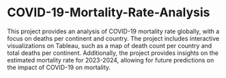 # COVID-19-Mortality-Rate-Analysis
This project provides an analysis of COVID-19 mortality rate globally, with a focus on deaths per continent and country. The project includes interactive visualizations on Tableau, such as a map of death count per country and total deaths per continent. Additionally, the project provides insights on the estimated mortality rate for 2023-2024, allowing for future predictions on the impact of COVID-19 on mortality.


